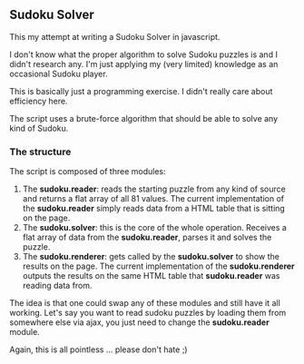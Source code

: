 ## Sudoku Solver

This my attempt at writing a Sudoku Solver in javascript.

I don't know what the proper algorithm to solve Sudoku puzzles is and I didn't research any. I'm just applying my (very limited) knowledge as an occasional Sudoku player.

This is basically just a programming exercise. I didn't really care about efficiency here.

The script uses a brute-force algorithm that should be able to solve any kind of Sudoku.

### The structure

The script is composed of three modules:

1. The **sudoku.reader**: reads the starting puzzle from any kind of source and returns a flat array of all 81 values. The current implementation of the **sudoku.reader** simply reads data from a HTML table that is sitting on the page.
2. The **sudoku.solver**: this is the core of the whole operation. Receives a flat array of data from the **sudoku.reader**, parses it and solves the puzzle.
3. The **sudoku.renderer**: gets called by the **sudoku.solver** to show the results on the page. The current implementation of the **sudoku.renderer** outputs the results on the same HTML table that **sudoku.reader** was reading data from.

The idea is that one could swap any of these modules and still have it all working.
Let's say you want to read sudoku puzzles by loading them from somewhere else via ajax, you just need to change the **sudoku.reader** module.

Again, this is all pointless ... please don't hate ;)